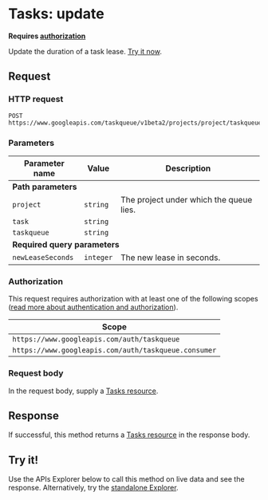 # Tasks: update

  

**Requires [authorization](#auth)**

Update the duration of a task lease. [Try it now](#try-it).

## Request

### HTTP request

```
POST https://www.googleapis.com/taskqueue/v1beta2/projects/project/taskqueues/taskqueue/tasks/task
```

### Parameters

<table id="request_parameters" class="matchpre">
<thead>
<tr class="header">
<th>Parameter name</th>
<th>Value</th>
<th>Description</th>
</tr>
</thead>
<tbody>
<tr id="required-parameters" class="odd alt">
<td colspan="3"><strong>Path parameters</strong></td>
</tr>
<tr id="project" class="even">
<td><code>project</code></td>
<td><code class="apitype">string</code></td>
<td>The project under which the queue lies.</td>
</tr>
<tr id="task" class="odd">
<td><code>task</code></td>
<td><code class="apitype">string</code></td>
<td></td>
</tr>
<tr id="taskqueue" class="even">
<td><code>taskqueue</code></td>
<td><code class="apitype">string</code></td>
<td></td>
</tr>
<tr id="required-parameters" class="odd alt">
<td colspan="3"><strong>Required query parameters</strong></td>
</tr>
<tr id="newLeaseSeconds" class="even">
<td><code>newLeaseSeconds</code></td>
<td><code class="apitype">integer</code></td>
<td>The new lease in seconds.</td>
</tr>
</tbody>
</table>

### Authorization

This request requires authorization with at least one of the following scopes ([read more about authentication and authorization](https://web.archive.org/web/20160424225759/https://cloud.google.com/appengine/docs/java/taskqueue/rest/about_auth)).

<table class="matchpre">
<thead>
<tr class="header">
<th>Scope</th>
</tr>
</thead>
<tbody>
<tr class="odd">
<td><code>https://www.googleapis.com/auth/taskqueue</code></td>
</tr>
<tr class="even">
<td><code>https://www.googleapis.com/auth/taskqueue.consumer</code></td>
</tr>
</tbody>
</table>

### Request body

In the request body, supply a [Tasks resource](https://web.archive.org/web/20160424225759/https://cloud.google.com/appengine/docs/java/taskqueue/rest/tasks#resource).

## Response

If successful, this method returns a [Tasks resource](https://web.archive.org/web/20160424225759/https://cloud.google.com/appengine/docs/java/taskqueue/rest/tasks#resource) in the response body.

## Try it!

Use the APIs Explorer below to call this method on live data and see the response. Alternatively, try the [standalone Explorer](https://web.archive.org/web/20160424225759/https://developers.google.com/apis-explorer/#p/taskqueue/v1beta2/taskqueue.tasks.update).
